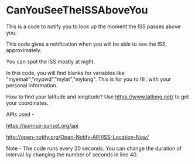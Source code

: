 # CanYouSeeTheISSAboveYou
This is a code to notify you to look up the moment the ISS passes above you. 

This code gives a notification when you will be able to see the ISS, approximately. 

You can spot the ISS mostly at night.

In this code, you will find blanks for variables like "myemail","mypwd","mylat","mylong". This is for you to fill, with your personal information.

How to find your latitude and longitude? Use https://www.latlong.net/ to get your coordinates.

APIs used - 

https://sunrise-sunset.org/api


http://open-notify.org/Open-Notify-API/ISS-Location-Now/


Note - The code runs every 20 seconds. You can change the duration of interval by changing the number of seconds in line 40. 
